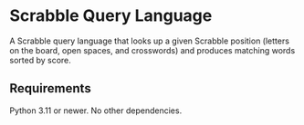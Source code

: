# Scrabble Query Language

A Scrabble query language that looks up a given Scrabble position (letters on the board, open spaces, and crosswords) and produces matching words sorted by score.

## Requirements
Python 3.11 or newer.
No other dependencies.


